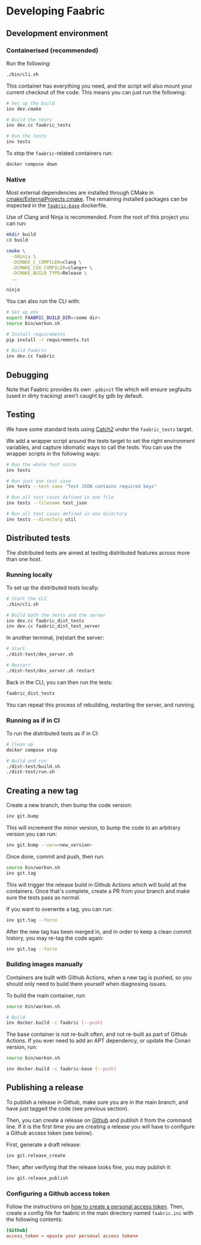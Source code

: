 # Developing Faabric

## Development environment

### Containerised (recommended)

Run the following:

```bash
./bin/cli.sh
```

This container has everything you need, and the script will also mount your
current checkout of the code. This means you can just run the following:

```bash
# Set up the build
inv dev.cmake

# Build the tests
inv dev.cc faabric_tests

# Run the tests
inv tests
```

To stop the `faabric`-related containers run:

```bash
docker compose down
```

### Native

Most external dependencies are installed through CMake in
[cmake/ExternalProjects.cmake](./cmake/ExternalProjects.cmake).
The remaining installed packages can be inspected in the [`faabric-base`](
./docker/faabric-base.dockerfile) dockerfile.

Use of Clang and Ninja is recommended. From the root of this project you can
run:

```bash
mkdir build
cd build

cmake \
  -GNinja \
  -DCMAKE_C_COMPILER=clang \
  -DCMAKE_CXX_COMPILER=clang++ \
  -DCMAKE_BUILD_TYPE=Release \
  ..

ninja
```

You can also run the CLI with:

```bash
# Set up env
export FAABRIC_BUILD_DIR=<some dir>
source bin/workon.sh

# Install requirements
pip install -r requirements.txt

# Build Faabric
inv dev.cc faabric
```

## Debugging

Note that Faabric provides its own `.gdbinit` file which will ensure segfaults
(used in dirty tracking) aren't caught by gdb by default.

## Testing

We have some standard tests using [Catch2](https://github.com/catchorg/Catch2)
under the `faabric_tests` target.

We add a wrapper script around the tests target to set the right environment
variables, and capture idiomatic ways to call the tests. You can use the
wrapper scripts in the following ways:

```bash
# Run the whole test suite
inv tests

# Run just one test case
inv tests --test-case "Test JSON contains required keys"

# Run all test cases defined in one file
inv tests --filename test_json

# Run all test cases defined in one directory
inv tests --directory util
```

## Distributed tests

The distributed tests are aimed at testing distributed features across more than
one host.

### Running locally

To set up the distributed tests locally:

```bash
# Start the CLI
./bin/cli.sh

# Build both the tests and the server
inv dev.cc faabric_dist_tests
inv dev.cc faabric_dist_test_server
```

In another terminal, (re)start the server:

```bash
# Start
./dist-test/dev_server.sh

# Restart
./dist-test/dev_server.sh restart
```

Back in the CLI, you can then run the tests:

```bash
faabric_dist_tests
```

You can repeat this process of rebuilding, restarting the server, and running.

### Running as if in CI

To run the distributed tests as if in CI:

```bash
# Clean up
docker compose stop

# Build and run
./dist-test/build.sh
./dist-test/run.sh
```

## Creating a new tag

Create a new branch, then bump the code version:

```bash
inv git.bump
```

This will increment the minor version, to bump the code to an arbitrary version
you can run:

```bash
inv git.bump --ver=<new_version>
```

Once done, commit and push, then run:

```bash
source bin/workon.sh
inv git.tag
```

This will trigger the release build in Github Actions which will build all the
containers. Once that's complete, create a PR from your branch and make sure the
tests pass as normal.

If you want to overwrite a tag, you can run:

```bash
inv git.tag --force
```

After the new tag has been merged in, and in order to keep a clean commit
history, you may re-tag the code again:

```bash
inv git.tag --force
```

### Building images manually

Containers are built with Github Actions, when a new tag is pushed, so you
should only need to build them yourself when diagnosing issues.

To build the main container, run:

```bash
source bin/workon.sh

# Build
inv docker.build -c faabric [--push]
```

The base container is not re-built often, and not re-built as part of Github
Actions. If you ever need to add an APT dependency, or update the Conan
version, run:

```bash
source bin/workon.sh

inv docker.build -c faabric-base [--push]
```

## Publishing a release

To publish a release in Github, make sure you are in the main branch, and have
just tagged the code (see previous section).

Then, you can create a release on [Github](https://github.com/faasm/faabric/releases)
and publish it from the command line. If it is the first time you are creating
a release you will have to configure a Github access token (see below).

First, generate a draft release:

```bash
inv git.release_create
```

Then, after verifying that the release looks fine, you may publish it:

```bash
inv git.release_publish
```

### Configuring a Github access token

Follow the instructions on [how to create a personal access token](
https://docs.github.com/en/authentication/keeping-your-account-and-data-secure/creating-a-personal-access-token).
Then, create a config file for faabric in the main directory named
`faabric.ini` with the following contents:

```toml
[Github]
access_token = <paste your personal access token>
```
